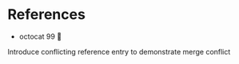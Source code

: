 # References

* octocat 99 🦄



















Introduce conflicting reference entry to demonstrate merge conflict
